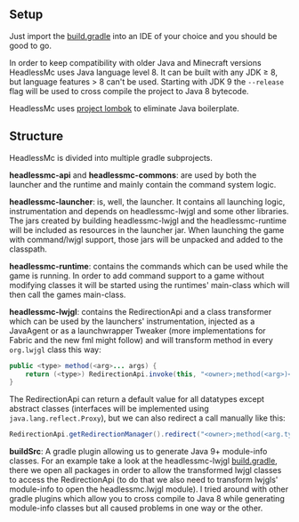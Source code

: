 ## Setup

Just import the [build.gradle](build.gradle) into an IDE of your choice and you should be good to go.

In order to keep compatibility with older Java and Minecraft versions HeadlessMc uses Java language level 8. It can be
built with any JDK &geq; 8, but language features > 8 can't be used. Starting with JDK 9 the `--release` flag will be 
used to cross compile the project to Java 8 bytecode. 

HeadlessMc uses [project lombok](https://github.com/projectlombok/lombok) to eliminate Java boilerplate.

## Structure

HeadlessMc is divided into multiple gradle subprojects.

**headlessmc-api** and **headlessmc-commons**: are used by both the launcher and the runtime and mainly contain the
command system logic.

**headlessmc-launcher**: is, well, the launcher. It contains all launching logic, instrumentation and depends on
headlessmc-lwjgl and some other libraries. The jars created by building headlessmc-lwjgl and the headlessmc-runtime will
be included as resources in the launcher jar. When launching the game with command/lwjgl support, those jars will be
unpacked and added to the classpath.

**headlessmc-runtime**: contains the commands which can be used while the game is running. In order to add command
support to a game without modifying classes it will be started using the runtimes' main-class which will then
call the games main-class.

**headlessmc-lwjgl**: contains the RedirectionApi and a class transformer which can be used by the launchers'
instrumentation, injected as a JavaAgent or as a launchwrapper Tweaker (more implementations for Fabric and the new fml
might follow) and will transform method in every `org.lwjgl` class this way:
```java
public <type> method(<arg>... args) {
    return (<type>) RedirectionApi.invoke(this, "<owner>;method(<arg>)<type>", <type>.class, args);
}
```
The RedirectionApi can return a default value for all datatypes except abstract classes (interfaces will be implemented
using `java.lang.reflect.Proxy`), but we can also redirect a call manually like this:
```java
RedirectionApi.getRedirectionManager().redirect("<owner>;method(<arg.type>)<type>", <Redirection>);
```

**buildSrc**: A gradle plugin allowing us to generate Java 9+ module-info classes. For an example take a look at the 
headlessmc-lwjgl [build.gradle](headlessmc-lwjgl/build.gradle), there we open all packages in order to allow the
transformed lwjgl classes to access the RedirectionApi (to do that we also need to transform lwjgls' module-info to open 
the headlessmc.lwjgl module). I tried around with other gradle plugins which allow you to cross compile to Java 8 while
generating module-info classes but all caused problems in one way or the other.